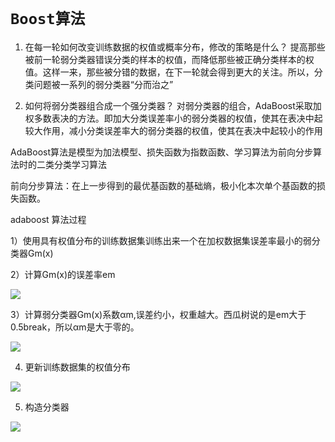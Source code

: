 # `Boost算法`


1. 在每一轮如何改变训练数据的权值或概率分布，修改的策略是什么？
  提高那些被前一轮弱分类器错误分类的样本的权值，而降低那些被正确分类样本的权值。这样一来，那些被分错的数据，在下一轮就会得到更大的关注。所以，分类问题被一系列的弱分类器“分而治之”

2. 如何将弱分类器组合成一个强分类器？
  对弱分类器的组合，AdaBoost采取加权多数表决的方法。即加大分类误差率小的弱分类器的权值，使其在表决中起较大作用，减小分类误差率大的弱分类器的权值，使其在表决中起较小的作用

AdaBoost算法是模型为加法模型、损失函数为指数函数、学习算法为前向分步算法时的二类分类学习算法

前向分步算法：在上一步得到的最优基函数的基础熵，极小化本次单个基函数的损失函数。

adaboost 算法过程

1）使用具有权值分布的训练数据集训练出来一个在加权数据集误差率最小的弱分类器Gm(x)

2）计算Gm(x)的误差率em

![](https://www.zhihu.com/equation?tex=%5Cbegin%7Balign%2A%7D+%5C%5C%26+e_%7Bm%7D+%3D+%5Csum_%7Bi%3D1%7D%5E%7BN%7D+P%5Cleft%28G_%7Bm%7D%5Cleft%28x_%7Bi%7D%5Cright%29+%5Cneq+y_%7Bi%7D%5Cright%29+%5C%5C+%26+%3D+%5Csum_%7Bi%3D1%7D%5E%7BN%7D+w_%7Bmi%7D+I+%5Cleft%28G_%7Bm%7D%5Cleft%28x_%7Bi%7D%5Cright%29+%5Cneq+y_%7Bi%7D+%5Cright%29+%5Cend%7Balign%2A%7D+%5C%5C)

3）计算弱分类器Gm(x)系数αm,误差约小，权重越大。西瓜树说的是em大于0.5break，所以αm是大于零的。

![](https://www.zhihu.com/equation?tex=%5Cbegin%7Balign%2A%7D+%5C%5C+%26+%5Calpha_%7Bm%7D+%3D+%5Cdfrac%7B1%7D%7B2%7D+%5Clog+%5Cdfrac%7B1-e_%7Bm%7D%7D%7Be_%7Bm%7D%7D+%5Cend%7Balign%2A%7D%5C%5C)

4) 更新训练数据集的权值分布

![](https://www.zhihu.com/equation?tex=%5Cbegin%7Balign%2A%7D+%5C%5C+%26+D_%7Bm%2B1%7D%3D%5Cleft%28w_%7Bm%2B1%2C1%7D%2C%5Ccdots%2Cw_%7Bm%2B1%2Ci%7D%2C%5Ccdots%2Cw_%7Bm%2B1%2CN%7D%5Cright%29+%5C%5C+%26+w_%7Bm%2B1%2Ci%7D+%3D+%5Cdfrac%7Bw_%7Bmi%7D%7D%7BZ_%7Bm%7D%7D+%5Cexp+%5Cleft%28-+%5Calpha_%7Bm%7D+y_%7Bi%7D+G_%7Bm%7D%5Cleft%28x_%7Bi%7D%5Cright%29%5Cright%29%2C+%5C%5C+%26+%5Cquad+%5Cquad+%3D+%5Cleft%5C%7B+%5Cbegin%7Baligned%7D+%5C+%26+%5Cdfrac%7Bw_%7Bmi%7D%7D%7BZ_%7Bm%7D%7D+%5Cexp+%5Cleft%28-+%5Calpha_%7Bm%7D+%5Cright%29%2C+G_%7Bm%7D%5Cleft%28x_%7Bi%7D%5Cright%29+%3D+y_%7Bi%7D+%5C%5C+%26+%5Cdfrac%7Bw_%7Bmi%7D%7D%7BZ_%7Bm%7D%7D+%5Cexp+%5Cleft%28+%5Calpha_%7Bm%7D+%5Cright%29%2C+G_%7Bm%7D%5Cleft%28x_%7Bi%7D%5Cright%29+%5Cneq+y_%7Bi%7D+%5Cend%7Baligned%7D+%5Cright.+%5Cquad+i%3D1%2C2%2C%5Ccdots%2CN+%5Cend%7Balign%2A%7D%5C%5C)

5) 构造分类器

![](https://www.zhihu.com/equation?tex=%5Cbegin%7Balign%2A%7D+%5C%5C+%26+G%5Cleft%28x%5Cright%29+%3D+sign%5Cleft%28f%5Cleft%28x%5Cright%29%5Cright%29%3Dsign%5Cleft%28%5Csum_%7Bm%3D1%7D%5E%7BM%7D+%5Calpha_%7Bm%7D+G_%7Bm%7D+%5Cleft%28+x+%5Cright%29%5Cright%29+%5Cend%7Balign%2A%7D+%5C%5C)
